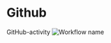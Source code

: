 # Github
GitHub-activity
![Workflow name](https://github.com/jianzhihuang/repository/actions/workflows/stale.yml/badge.svg)

